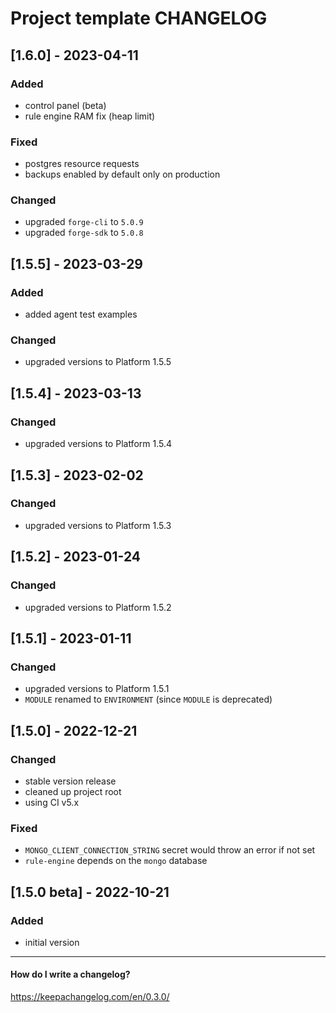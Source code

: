# Project template CHANGELOG


## [1.6.0] - 2023-04-11

### Added
- control panel (beta)
- rule engine RAM fix (heap limit)

### Fixed
- postgres resource requests
- backups enabled by default only on production

### Changed
- upgraded `forge-cli` to `5.0.9`
- upgraded `forge-sdk` to `5.0.8`


## [1.5.5] - 2023-03-29

### Added
- added agent test examples

### Changed
- upgraded versions to Platform 1.5.5


## [1.5.4] - 2023-03-13

### Changed
- upgraded versions to Platform 1.5.4


## [1.5.3] - 2023-02-02

### Changed
- upgraded versions to Platform 1.5.3


## [1.5.2] - 2023-01-24

### Changed
- upgraded versions to Platform 1.5.2


## [1.5.1] - 2023-01-11

### Changed
- upgraded versions to Platform 1.5.1
- `MODULE` renamed to `ENVIRONMENT` (since `MODULE` is deprecated)


## [1.5.0] - 2022-12-21

### Changed
- stable version release
- cleaned up project root
- using CI v5.x

### Fixed
- `MONGO_CLIENT_CONNECTION_STRING` secret would throw an error if not set
- `rule-engine` depends on the `mongo` database


## [1.5.0 beta] - 2022-10-21

### Added
- initial version


------------------------------------------------------------

#### How do I write a changelog?
https://keepachangelog.com/en/0.3.0/
